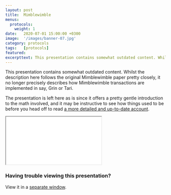 ```yaml
---
layout: post
title:  Mimblewimble
menus:
  protocols:
    weight: 1
date:   2020-07-01 15:00:00 +0300
image:  '/images/banner-07.jpg'
category: protocols
tags:   [protocols]
featured:
excerpttext: This presentation contains somewhat outdated content. Whilst the description here follows the original Mimblewimble paper pretty closely, it no longer precisely describes how Mimblewimble transactions are implemented in say, Grin or Tari.
---
```


<div class="note warning">

This presentation contains somewhat outdated content. Whilst the description here follows the original Mimblewimble
paper pretty closely, it no longer precisely describes how Mimblewimble transactions are implemented in say, Grin or
Tari.

The presentation is left here as is since it offers a pretty gentle introduction to the math involved, and it may be
instructive to see how things used to be before you head off to read [a more detailed and
up-to-date account](../MainReport.md).

</div>

<iframe class="tlu-iframe" src="/images/mimblewimble-1/PITCHME.html"></iframe>

### Having trouble viewing this presentation?

View it in a [separate window](/images/mimblewimble-1/PITCHME.html).
